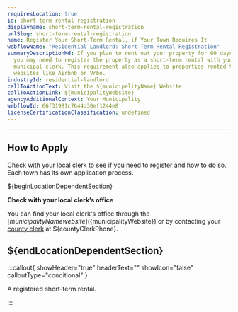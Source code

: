 ```yaml
---
requiresLocation: true
id: short-term-rental-registration
displayname: short-term-rental-registration
urlSlug: short-term-rental-registration
name: Register Your Short-Term Rental, if Your Town Requires It
webflowName: "Residential Landlord: Short-Term Rental Registration"
summaryDescriptionMd: If you plan to rent out your property for 60 days or less,
  you may need to register the property as a short-term rental with your
  municipal clerk. This requirement also applies to properties rented through
  websites like Airbnb or Vrbo.
industryId: residential-landlord
callToActionText: Visit the ${municipalityName} Website
callToActionLink: ${municipalityWebsite}
agencyAdditionalContext: Your Municipality
webflowId: 66f31981c7644d30ef1244e8
licenseCertificationClassification: undefined
---
```


---

## How to Apply

Check with your local clerk to see if you need to register and how to do so. Each town has its own application process.

${beginLocationDependentSection}

**Check with your local clerk’s office**

You can find your local clerk's office through the [${municipalityName} website](${municipalityWebsite}) or by contacting your [county clerk](${countyClerkWebsite}) at ${countyClerkPhone}.

## ${endLocationDependentSection}

:::callout{ showHeader="true" headerText="" showIcon="false" calloutType="conditional" }

A registered short-term rental.

:::
